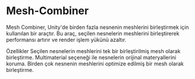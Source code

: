 # Mesh-Combiner
Mesh Combiner, Unity'de birden fazla nesnenin meshlerini birleştirmek için kullanılan bir araçtır. Bu araç, seçilen nesnelerin meshlerini birleştirerek performansı artırır ve render işlem yükünü azaltır.

Özellikler
Seçilen nesnelerin meshlerini tek bir birleştirilmiş mesh olarak birleştirme.
Multimaterial seçeneği ile nesnelerin orijinal materyallerini koruma.
Birden çok nesnenin meshlerini optimize edilmiş bir mesh olarak birleştirme.
